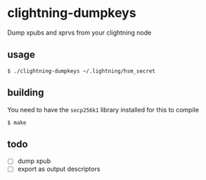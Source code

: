
# clightning-dumpkeys

Dump xpubs and xprvs from your clightning node

## usage

    $ ./clightning-dumpkeys ~/.lightning/hsm_secret

## building

You need to have the `secp256k1` library installed for this to compile

    $ make

## todo

- [ ] dump xpub
- [ ] export as output descriptors
